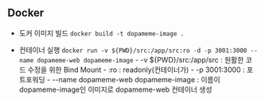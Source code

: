 ## Docker

- 도커 이미지 빌드
  `docker build -t dopameme-image .`

- 컨테이너 실행
  `docker run -v ${PWD}/src:/app/src:ro -d -p 3001:3000 --name dopameme-web dopameme-image` - -v ${PWD}/src:/app/src : 원활한 코드 수정을 위한 Bind Mount - :ro : readonly(컨테이너가) - -p 3001:3000 : 포트포워딩 - --name dopameme-web dopameme-image : 이름이 dopameme-image인 이미지로 dopameme-web 컨테이너 생성
